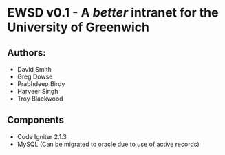 # EWSD v0.1 - A _better_ intranet for the University of Greenwich

## Authors:
* David Smith
* Greg Dowse
* Prabhdeep Birdy
* Harveer Singh
* Troy Blackwood

## Components
* Code Igniter 2.1.3
* MySQL (Can be migrated to oracle due to use of active records)
